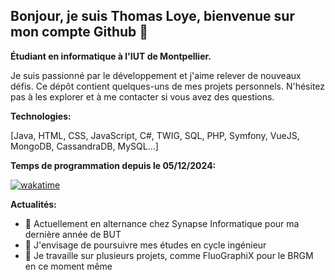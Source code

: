 ## Bonjour, je suis Thomas Loye, bienvenue sur mon compte Github 👋

**Étudiant en informatique à l'IUT de Montpellier.**

Je suis passionné par le développement et j'aime relever de nouveaux défis. Ce dépôt contient quelques-uns de mes projets personnels. N'hésitez pas à les explorer et à me contacter si vous avez des questions.


**Technologies:**

[Java, HTML, CSS, JavaScript, C#, TWIG, SQL, PHP, Symfony, VueJS, MongoDB, CassandraDB, MySQL...]



**Temps de programmation depuis le 05/12/2024:**

[![wakatime](https://wakatime.com/badge/user/018c3a39-c0b0-45a5-bd13-e6b59361621b.svg)](https://wakatime.com/@018c3a39-c0b0-45a5-bd13-e6b59361621b)


**Actualités:**
- 🔭 Actuellement en alternance chez Synapse Informatique pour ma dernière année de BUT
- 🌱 J'envisage de poursuivre mes études en cycle ingénieur
- 🤔 Je travaille sur plusieurs projets, comme FluoGraphiX pour le BRGM en ce moment même

